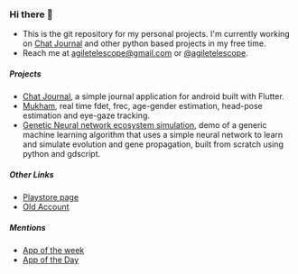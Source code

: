 ### Hi there 👋

- This is the git repository for my personal projects. I'm currently working on [Chat Journal](https://play.google.com/store/apps/details?id=com.agiletelescope.chatjournal) and other python based projects in my free time.
- Reach me at [agiletelescope@gmail.com](mailto:agiletelescope@gmail.com) or [@agiletelescope](https://www.twitter.com/agiletelescope).

##### Projects
- [Chat Journal](https://play.google.com/store/apps/details?id=com.agiletelescope.chatjournal), a simple journal application for android built with Flutter.
- [Mukham](https://vimeo.com/470529262), real time fdet, frec, age-gender estimation, head-pose estimation and eye-gaze tracking.
- [Genetic Neural network ecosystem simulation](https://vimeo.com/482278364), demo of a generic machine learning algorithm that uses a simple neural network to learn and simulate evolution and gene propagation, built from scratch using python and gdscript.

##### Other Links
- [Playstore page](https://play.google.com/store/apps/developer?id=Agiletelescope)
- [Old Account](https://github.com/sujaybr)

##### Mentions
- [App of the week](https://memeburn.com/2019/06/chat-journal-app-android/)
- [App of the Day](https://appoftheday.downloadastro.com/app/chat-journal-timeline-diary-with-pin-fingerprint/)


<!--
**agiletelescope/agiletelescope** is a ✨ _special_ ✨ repository because its `README.md` (this file) appears on your GitHub profile.

Here are some ideas to get you started:

- 🔭 I’m currently working on ...
- 🌱 I’m currently learning ...
- 👯 I’m looking to collaborate on ...
- 🤔 I’m looking for help with ...
- 💬 Ask me about ...
- 📫 How to reach me: ...
- 😄 Pronouns: ...
- ⚡ Fun fact: ...
-->
